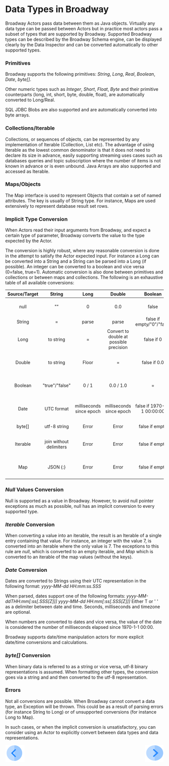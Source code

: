 # Data Types in Broadway

Broadway Actors pass data between them as Java objects. Virtually any data type can be passed between Actors but in practice most actors pass a subset of types that are supported by Broadway.  Supported Broadway types can be described by the Broadway Schema engine, can be displayed clearly by the Data Inspector and can be converted automatically to other supported types.

### Primitives

Broadway supports the following primitives: *String*, *Long*, *Real*, *Boolean*, *Date*, *byte[]*.

Other numeric types such as *Integer*, *Short*, *Float*, *Byte* and their primitive counterparts (long, int, short, byte, double, float), are automatically converted to Long/Real.

SQL JDBC Blobs are also supported and are automatically converted into byte arrays.


### Collections/Iterable

Collections, or sequences of objects, can be represented by any implementation of Iterable (Collection, List etc). The advantage of using Iterable as the lowest common denominator is that it does not need to declare its size in advance, easily supporting streaming uses cases such as databases queries and topic subscription where the number of items is not known in advance or is even unbound.
Java Arrays are also supported and accessed as Iterable.


### Maps/Objects

The Map interface is used to represent Objects that contain a set of named attributes. The key is usually of String type. For instance, Maps are used extensively to represent database result set rows.


### Implicit Type Conversion

When Actors read their input arguments from Broadway, and expect a certain type of parameter, Broadway converts the value to the type expected by the Actor.

The conversion is highly robust, where any reasonable conversion is done in the attempt to satisfy the Actor expected input. For instance a Long can be converted into a String and a String can be parsed into a Long (if possible). An integer can be converted to a boolean and vice versa (0=false, true=1). Automatic conversion is also done between primitives and collections or between maps and collections. The following is an exhaustive table of all available conversions:

| Source/Target |           String          |            Long           |                  Double                 |           Boolean          |      Date      |        byte[]        |         Iterable         |  Map  |
|:-------------:|:-------------------------:|:-------------------------:|:---------------------------------------:|:--------------------------:|:--------------:|:--------------------:|:------------------------:|:-----:|
|      null     |             ""            |             0             |                   0.0                   |            false           | 1970-1-1 00:00 |        byte[0]       |           Empty          | Empty |
|     String    |             =             |           parse           |                  parse                  |  false if empty/"0"/"false |      parse     |      utf-8 bytes     |       single entry       | Error |
|      Long     |        to string       |             =             | Convert to double at possible precision |         false if 0         | ms since epoch | same as string utf-8 |       single entry       | Error |
|     Double    |      to string        |           Floor           |                    =                    |        false if 0.0        | ms since epoch | same as string utf-8 |       single entry       | Error |
|    Boolean    |     "true"/"false" |           0 / 1           |                0.0 / 1.0                |              =             |      Error     | same as string utf-8 |       single entry       | Error |
|      Date     |         UTC format        | milliseconds  since epoch |         milliseconds since epoch        | false if 1970-1-1 00:00:00 |        =       | same as string utf-8 |       single entry       | Error |
|     byte[]    |        utf-8 string       |           Error           |                  Error                  |       false if empty       |      Error     |           =          |       single entry       | Error |
|    Iterable   | join without   delimiters |           Error           |                  Error                  |       false if empty       |      Error     | same as string utf-8 |             =            | Error |
|      Map      |          JSON {:}         |           Error           |                  Error                  |       false if empty       |      Error     | same as string utf-8 | iterable of   map values |   =   |


### *Null* Values Conversion

Null is supported as a value in Broadway. However, to avoid null pointer exceptions as much as possible, null has an implicit conversion to every supported type.

### *Iterable* Conversion

When converting a value into an iterable, the result is an Iterable of a single entry containing that value. For instance, an integer with the value 7, is converted into an iterable where the only value is 7. The exceptions to this rule are *null*, which is converted to an empty iterable, and *Map* which is converted to an iterable of the map values (without the keys).

### *Date* Conversion

Dates are converted to Strings using their UTC representation in the following format:
    *yyyy-MM-dd HH:mm:ss.SSS*

When parsed, dates support one of the following formats:
  *yyyy-MM-ddTHH:mm[:ss[.SSS[Z]]]*
  *yyyy-MM-dd HH:mm[:ss[.SSS[Z]]]*
Either T or ' ' as a delimiter between date and time. Seconds, milliseconds and timezone are optional.

When numbers are converted to dates and vice versa, the value of the date is considered the number of milliseconds elapsed since 1970-1-1 00:00.

Broadway supports date/time manipulation actors for more explicit date/time conversions and calculations.


### *byte[]* Conversion

When binary data is referred to as a string or vice versa, utf-8 binary representations is assumed. When formatting other types, the conversion goes via a string and and then converted to the utf-8 representation.


### Errors

Not all conversions are possible. When Broadway cannot convert a data type, an Exception will be thrown. This could be as a result of parsing errors (for instance String to Long) or of unsupported conversions (for instance Long to Map).

In such cases, or when the implicit conversion is unsatisfactory, you can consider using an Actor to explicitly convert between data types and data representations.

[![Previous](/articles/images/Previous.png)](04_built_in_actor_types.md)[<img align="right" width="60" height="54" src="/articles/images/Next.png">]()
